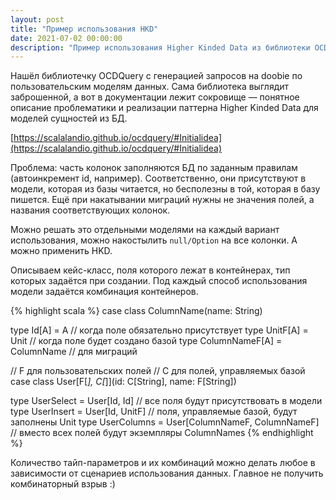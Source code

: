 ```yaml
---
layout: post
title: "Пример использования HKD"
date: 2021-07-02 00:00:00
description: "Пример использования Higher Kinded Data из библиотеки OCDQuery"
---
```



Нашёл библиотечку OCDQuery с генерацией запросов на doobie по пользовательским
моделям данных. Сама библиотека выглядит заброшенной, а вот в документации
лежит сокровище — понятное описание проблематики и реализации паттерна Higher
Kinded Data для моделей сущностей из БД.

[https://scalalandio.github.io/ocdquery/#Initialidea](https://scalalandio.github.io/ocdquery/#Initialidea)

Проблема: часть колонок заполняются БД по заданным правилам (автоинкремент id,
например). Соответственно, они присутствуют в модели, которая из базы читается,
но бесполезны в той, которая в базу пишется. Ещё при накатывании миграций нужны
не значения полей, а названия соответствующих колонок.

Можно решать это отдельными моделями на каждый вариант использования, можно
накостылить `null/Option` на все колонки. А можно применить HKD.

Описываем кейс-класс, поля которого лежат в контейнерах, тип которых задаётся
при создании. Под каждый способ использования модели задаётся комбинация
контейнеров.

{% highlight scala %}
case class ColumnName(name: String)

type Id[A] = A // когда поле обязательно присутствует
type UnitF[A] = Unit // когда поле будет создано базой
type ColumnNameF[A] = ColumnName // для миграций

// F для пользовательских полей
// С для полей, управляемых базой
case class User[F[_], C[_]](id: C[String], name: F[String])

type UserSelect = User[Id, Id] // все поля будут присутствовать в модели
type UserInsert = User[Id, UnitF] // поля, управляемые базой, будут заполнены Unit
type UserColumns = User[ColumnNameF, ColumnNameF] // вместо всех полей будут экземпляры ColumnNames
{% endhighlight %}

Количество тайп-параметров и их комбинаций можно делать любое в зависимости от
сценариев использования данных. Главное не получить комбинаторный взрыв :)
